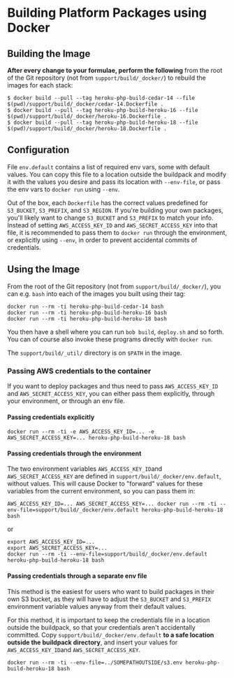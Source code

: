 # Building Platform Packages using Docker

## Building the Image

**After every change to your formulae, perform the following** from the root of the Git repository (not from `support/build/_docker/`) to rebuild the images for each stack:

    $ docker build --pull --tag heroku-php-build-cedar-14 --file $(pwd)/support/build/_docker/cedar-14.Dockerfile .
    $ docker build --pull --tag heroku-php-build-heroku-16 --file $(pwd)/support/build/_docker/heroku-16.Dockerfile .
    $ docker build --pull --tag heroku-php-build-heroku-18 --file $(pwd)/support/build/_docker/heroku-18.Dockerfile .

## Configuration

File `env.default` contains a list of required env vars, some with default values. You can copy this file to a location outside the buildpack and modify it with the values you desire and pass its location with `--env-file`, or pass the env vars to `docker run` using `--env`.

Out of the box, each `Dockerfile` has the correct values predefined for `S3_BUCKET`, `S3_PREFIX`, and `S3_REGION`. If you're building your own packages, you'll likely want to change `S3_BUCKET` and `S3_PREFIX` to match your info. Instead of setting `AWS_ACCESS_KEY_ID` and `AWS_SECRET_ACCESS_KEY` into that file, it is recommended to pass them to `docker run` through the environment, or explicitly using `--env`, in order to prevent accidental commits of credentials.

## Using the Image

From the root of the Git repository (not from `support/build/_docker/`), you can e.g. `bash` into each of the images you built using their tag:

    docker run --rm -ti heroku-php-build-cedar-14 bash
    docker run --rm -ti heroku-php-build-heroku-16 bash
    docker run --rm -ti heroku-php-build-heroku-18 bash

You then have a shell where you can run `bob build`, `deploy.sh` and so forth. You can of course also invoke these programs directly with `docker run`.

The `support/build/_util/` directory is on `$PATH` in the image.

### Passing AWS credentials to the container

If you want to deploy packages and thus need to pass `AWS_ACCESS_KEY_ID` and `AWS_SECRET_ACCESS_KEY`, you can either pass them explicitly, through your environment, or through an env file.

#### Passing credentials explicitly

    docker run --rm -ti -e AWS_ACCESS_KEY_ID=... -e AWS_SECRET_ACCESS_KEY=... heroku-php-build-heroku-18 bash

#### Passing credentials through  the environment

The two environment variables `AWS_ACCESS_KEY_ID`and `AWS_SECRET_ACCESS_KEY` are defined in `support/build/_docker/env.default`, without values. This will cause Docker to "forward" values for these variables from the current environment, so you can pass them in:

    AWS_ACCESS_KEY_ID=... AWS_SECRET_ACCESS_KEY=... docker run --rm -ti --env-file=support/build/_docker/env.default heroku-php-build-heroku-18 bash

or

    export AWS_ACCESS_KEY_ID=...
    export AWS_SECRET_ACCESS_KEY=...
    docker run --rm -ti --env-file=support/build/_docker/env.default heroku-php-build-heroku-18 bash

#### Passing credentials through a separate env file

This method is the easiest for users who want to build packages in their own S3 bucket, as they will have to adjust the `S3_BUCKET` and `S3_PREFIX` environment variable values anyway from their default values.

For this method, it is important to keep the credentials file in a location outside the buildpack, so that your credentials aren't accidentally committed. Copy `support/build/_docker/env.default` **to a safe location outside the buildpack directory**, and insert your values for `AWS_ACCESS_KEY_ID`and `AWS_SECRET_ACCESS_KEY`.

    docker run --rm -ti --env-file=../SOMEPATHOUTSIDE/s3.env heroku-php-build-heroku-18 bash
